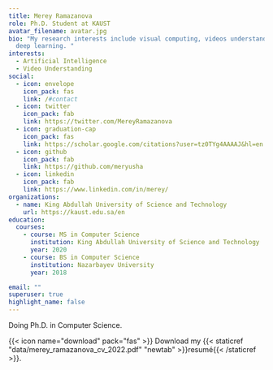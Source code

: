 ```yaml
---
title: Merey Ramazanova
role: Ph.D. Student at KAUST
avatar_filename: avatar.jpg
bio: "My research interests include visual computing, videos understanding, and
  deep learning. "
interests:
  - Artificial Intelligence
  - Video Understanding
social:
  - icon: envelope
    icon_pack: fas
    link: /#contact
  - icon: twitter
    icon_pack: fab
    link: https://twitter.com/MereyRamazanova
  - icon: graduation-cap
    icon_pack: fas
    link: https://scholar.google.com/citations?user=tz0TYg4AAAAJ&hl=en
  - icon: github
    icon_pack: fab
    link: https://github.com/meryusha
  - icon: linkedin
    icon_pack: fab
    link: https://www.linkedin.com/in/merey/
organizations:
  - name: King Abdullah University of Science and Technology
    url: https://kaust.edu.sa/en
education:
  courses:
    - course: MS in Computer Science
      institution: King Abdullah University of Science and Technology
      year: 2020
    - course: BS in Computer Science
      institution: Nazarbayev University
      year: 2018

email: ""
superuser: true
highlight_name: false
---
```

Doing Ph.D. in Computer Science. 

{{< icon name="download" pack="fas" >}} Download my {{< staticref "data/merey_ramazanova_cv_2022.pdf" "newtab" >}}resumé{{< /staticref >}}.
